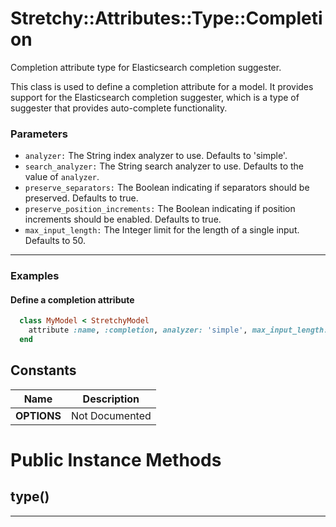 # Stretchy::Attributes::Type::Completion [](#class-Stretchy::Attributes::Type::Completion) [](#top)
Completion attribute type for Elasticsearch completion suggester.

This class is used to define a completion attribute for a model. It provides support for the Elasticsearch completion suggester, which is a type of suggester that provides auto-complete functionality.

### Parameters

- `analyzer:` The String index analyzer to use. Defaults to 'simple'.
- `search_analyzer:` The String search analyzer to use. Defaults to the value of `analyzer`.
- `preserve_separators:` The Boolean indicating if separators should be preserved. Defaults to true.
- `preserve_position_increments:` The Boolean indicating if position increments should be enabled. Defaults to true.
- `max_input_length:` The Integer limit for the length of a single input. Defaults to 50.

---

### Examples

#### Define a completion attribute

```ruby
  class MyModel < StretchyModel
    attribute :name, :completion, analyzer: 'simple', max_input_length: 100
  end
```
    
## Constants
| Name | Description |
| ---- | ----------- |
| **OPTIONS[](#OPTIONS)** | Not Documented |

# Public Instance Methods

      
## type() [](#method-i-type)
         
  
        
---

